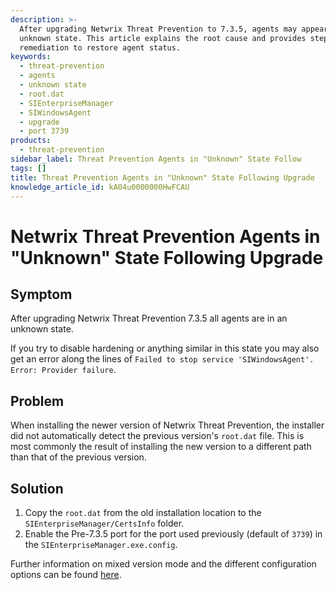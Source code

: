 ```yaml
---
description: >-
  After upgrading Netwrix Threat Prevention to 7.3.5, agents may appear in an
  unknown state. This article explains the root cause and provides step-by-step
  remediation to restore agent status.
keywords:
  - threat-prevention
  - agents
  - unknown state
  - root.dat
  - SIEnterpriseManager
  - SIWindowsAgent
  - upgrade
  - port 3739
products:
  - threat-prevention
sidebar_label: Threat Prevention Agents in "Unknown" State Follow
tags: []
title: Threat Prevention Agents in "Unknown" State Following Upgrade
knowledge_article_id: kA04u0000000HwFCAU
---
```


# Netwrix Threat Prevention Agents in "Unknown" State Following Upgrade

## Symptom

After upgrading Netwrix Threat Prevention 7.3.5 all agents are in an unknown state.

If you try to disable hardening or anything similar in this state you may also get an error along the lines of `Failed to stop service 'SIWindowsAgent'. Error: Provider failure`.

## Problem

When installing the newer version of Netwrix Threat Prevention, the installer did not automatically detect the previous version's `root.dat` file. This is most commonly the result of installing the new version to a different path than that of the previous version.

## Solution

1. Copy the `root.dat` from the old installation location to the `SIEnterpriseManager/CertsInfo` folder.
2. Enable the Pre-7.3.5 port for the port used previously (default of `3739`) in the `SIEnterpriseManager.exe.config`.

Further information on mixed version mode and the different configuration options can be found [here](https://support.stealthbits.com/hc/en-us/articles/4408149584020).
